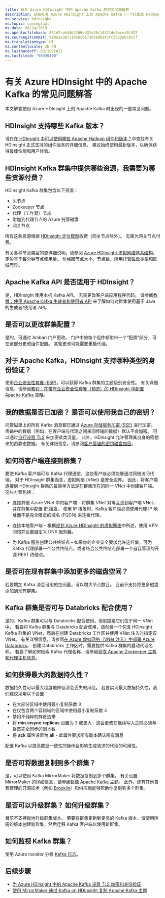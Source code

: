 ```yaml
---
title: 有关 Azure HDInsight 中的 Apache Kafka 的常见问题解答
description: 获取有关 Azure HDInsight 上的 Apache Kafka（一个托管式 Hadoop 云服务）的常见问题的解答。
ms.service: hdinsight
ms.topic: conceptual
ms.date: 08/14/2019
ms.openlocfilehash: 851d7ceb44d2466ed31e26c1442fde9acea9fd22
ms.sourcegitcommit: 910a1a38711966cb171050db245fc3b22abc8c5f
ms.translationtype: HT
ms.contentlocale: zh-CN
ms.lasthandoff: 03/19/2021
ms.locfileid: "98939100"
---
```

# <a name="frequently-asked-questions-about-apache-kafka-in-azure-hdinsight"></a>有关 Azure HDInsight 中的 Apache Kafka 的常见问题解答

本文解答使用 Azure HDInsight 上的 Apache Kafka 时出现的一些常见问题。

## <a name="what-kafka-versions-are-supported-by-hdinsight"></a>HDInsight 支持哪些 Kafka 版本？

请在[在 HDInsight 中可以使用哪些 Apache Hadoop 组件和版本？](../hdinsight-component-versioning.md#supported-hdinsight-versions)中查找有关 HDInsight 正式支持的组件版本的详细信息。 建议始终使用最新版本，以确保获得最佳性能和用户体验。

## <a name="what-resources-are-provided-in-an-hdinsight-kafka-cluster-and-what-resources-am-i-charged-for"></a>HDInsight Kafka 群集中提供哪些资源，我需要为哪些资源付费？

HDInsight Kafka 群集包含以下资源：

* 头节点
* Zookeeper 节点
* 代理（工作器）节点 
* 附加到代理节点的 Azure 托管磁盘
* 网关节点

所有这些资源根据 [HDInsight 定价模型](https://azure.microsoft.com/pricing/details/hdinsight/)收费（网关节点除外）。 无需为网关节点付费。

有关各种节点类型的更详细说明，请参阅 [Azure HDInsight 虚拟网络体系结构](../hdinsight-virtual-network-architecture.md)。 定价基于每分钟节点使用量。 价格因节点大小、节点数、所用托管磁盘类型和区域而异。

## <a name="do-apache-kafka-apis-work-with-hdinsight"></a>Apache Kafka API 是否适用于 HDInsight？

是，HDInsight 使用本机 Kafka API。 无需更改客户端应用程序代码。 请参阅[教程：使用 Apache Kafka 生成者和使用者 API](./apache-kafka-producer-consumer-api.md) 来了解如何对群集使用基于 Java 的生成者/使用者 API。

## <a name="can-i-change-cluster-configurations"></a>是否可以更改群集配置？

是的，可通过 Ambari 门户更改。 门户中的每个组件都附带一个“配置”部分，可在该部分更改组件配置。 某些更改可能需要重启代理。

## <a name="what-type-of-authentication-does-hdinsight-support-for-apache-kafka"></a>对于 Apache Kafka，HDInsight 支持哪种类型的身份验证？

使用[企业安全性套餐 (ESP)](../domain-joined/apache-domain-joined-architecture.md)，可以获得 Kafka 群集的主题级别安全性。 有关详细信息，请参阅[教程：在带有企业安全性套餐（预览）的 HDInsight 中配置 Apache Kafka 策略](../domain-joined/apache-domain-joined-run-kafka.md)。

## <a name="is-my-data-encrypted-can-i-use-my-own-keys"></a>我的数据是否已加密？ 是否可以使用我自己的密钥？

托管磁盘上的所有 Kafka 消息都已通过 [Azure 存储服务加密 (SSE)](../../storage/common/storage-service-encryption.md) 进行加密。 传输中的数据（例如，在客户端与代理之间来回传输的数据）默认不会加密。 可以通过[自行设置 TLS](./apache-kafka-ssl-encryption-authentication.md) 来加密此类流量。 此外，HDInsight 允许管理其自身的密钥来加密静态数据。 有关详细信息，请参阅[客户管理的密钥磁盘加密](../disk-encryption.md)。

## <a name="how-do-i-connect-clients-to-my-cluster"></a>如何将客户端连接到群集？

要使 Kafka 客户端可与 Kafka 代理通信，这些客户端必须能够通过网络访问代理。 对于 HDInsight 群集而言，虚拟网络 (VNet) 是安全边界。 因此，将客户端连接到 HDInsight 群集的最简单方法是在群集所在的同一 VNet 中创建客户端。 这些方案包括：

* 连接其他 Azure VNet 中的客户端 – 将群集 VNet 对等互连到客户端 VNet，并在群集中配置 [IP 播发](apache-kafka-connect-vpn-gateway.md#configure-kafka-for-ip-advertising)。 使用 IP 播发时，Kafka 客户端必须使用代理 IP 地址而不是完全限定的域名 (FQDN) 来连接代理。

* 连接本地客户端 – 根据[规划 Azure HDInsight 的虚拟网络](../hdinsight-plan-virtual-network-deployment.md)中所述，使用 VPN 网络并设置自定义 DNS 服务器。

* 为 Kafka 服务创建公共终结点 – 如果你的企业安全要求允许这样做，可为 Kafka 代理部署一个公共终结点，或者结合公共终结点部署一个自我管理的开源 REST 终结点。

## <a name="can-i-add-more-disk-space-on-an-existing-cluster"></a>是否可在现有群集中添加更多的磁盘空间？

若要增加 Kafka 消息可用的空间量，可以增大节点数目。 目前不支持将更多磁盘添加到现有群集。

## <a name="can-a-kafka-cluster-work-with-databricks"></a>Kafka 群集是否可与 Databricks 配合使用？ 

是的，Kafka 群集可以与 Databricks 配合使用，但前提是它们位于同一 VNet 中。 若要将 Kafka 群集与 Databricks 配合使用，请创建一个包含 HDInsight Kafka 群集的 VNet，然后在创建 Databricks 工作区并使用 VNet 注入时指定该 VNet。 有关详细信息，请参阅[在 Azure 虚拟网络（VNet 注入）中部署 Azure Databricks](/azure/databricks/administration-guide/cloud-configurations/azure/vnet-inject)。 创建 Databricks 工作区时，需要提供 Kafka 群集的启动代理名称。 若要了解如何检索 Kafka 代理名称，请参阅[获取 Apache Zookeeper 主机和代理主机信息](./apache-kafka-get-started.md#getkafkainfo)。

## <a name="how-can-i-have-maximum-data-durability"></a>如何获得最大的数据持久性？

数据持久性可以最大程度地降低消息丢失的风险。 若要实现最大数据持久性，我们建议采用以下设置：

* 在大部分区域中使用最小复制系数 3
* 在仅包含两个容错域的区域中使用最小复制系数 4
* 禁用不纯粹的群首选举
* 将 **min.insync.replicas** 设置为 2 或更大 - 这会更改在继续写入之前必须与群首完全同步的副本数
* 将 **ack** 属性设置为 **all** - 此属性要求所有副本确认所有消息

配置 Kafka 以提高数据一致性的操作会影响生成请求的代理的可用性。

## <a name="can-i-replicate-my-data-to-multiple-clusters"></a>是否可将数据复制到多个群集？

是，可以使用 Kafka MirrorMaker 将数据复制到多个群集。 有关设置 MirrorMaker 的详细信息，请参阅[镜像 Apache Kafka 主题](apache-kafka-mirroring.md)。 此外，还有其他自我管理的开源技术（例如 [Brooklin](https://github.com/linkedin/Brooklin/)）和供应商能够帮助你复制到多个群集。

## <a name="can-i-upgrade-my-cluster-how-should-i-upgrade-my-cluster"></a>是否可以升级群集？ 如何升级群集？

目前不支持就地升级群集版本。 若要将群集更新到更高的 Kafka 版本，请使用所需的版本创建新群集，然后迁移 Kafka 客户端以使用新群集。

## <a name="how-do-i-monitor-my-kafka-cluster"></a>如何监视 Kafka 群集？

使用 Azure monitor 分析 [Kafka 日志](./apache-kafka-log-analytics-operations-management.md)。

## <a name="next-steps"></a>后续步骤

* [为 Azure HDInsight 中的 Apache Kafka 设置 TLS 加密和身份验证](./apache-kafka-ssl-encryption-authentication.md)
* [使用 MirrorMaker 通过 Kafka on HDInsight 复制 Apache Kafka 主题](./apache-kafka-mirroring.md)